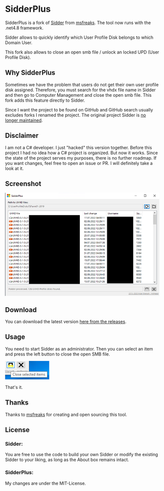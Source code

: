 # SidderPlus

SidderPlus is a fork of [Sidder](https://github.com/msfreaks/Sidder) from [msfreaks](https://github.com/msfreaks/). The tool now runs with the .net4.8 framework.

Sidder allows to quickly identify which User Profile Disk belongs to which Domain User. 

This fork also allows to close an open smb file / unlock an locked UPD (User Profile Disk).

## Why SidderPlus
Sometimes we have the problem that users do not get their own user profile disk assigned. Therefore, you must search for the vhdx file name in Sidder and then go to Computer Management and close the open smb file. This fork adds this feature directly to Sidder.

Since I want the project to be found on GitHub and GitHub search usually excludes forks I renamed the project. The original project Sidder is [no longer maintained](https://msfreaks.wordpress.com/2020/02/17/sidder-v2-6-open-sourced-and-more/).

## Disclaimer
I am not a C# developer. I just "hacked" this version together. Before this project I had no idea how a C# project is organized. But now it works. Since the state of the project serves my purposes, there is no further roadmap. If you want changes, feel free to open an issue or PR. I will definitely take a look at it.

## Screenshot
![](sidder_plus_screenshot.png)

## Download
You can download the latest version [here from the releases](https://github.com/MarkusDick/SidderPlus/releases/).

## Usage
You need to start Sidder as an administrator. Then you can select an item and press the left button to close the open SMB file.

![](how_to_close.png)

That's it.

## Thanks
Thanks to [msfreaks](https://github.com/msfreaks/) for creating and open sourcing this tool.

## License
### Sidder:
You are free to use the code to build your own Sidder or modify the existing Sidder to your liking, as long as the About box remains intact.

### SidderPlus:
My changes are under the MIT-License.